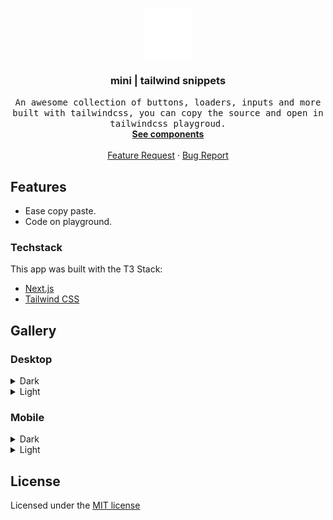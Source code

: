 <p align='center'>
  <a href='https://github.com/codingcodax/slug'>
    <img src='./.github/assets/logo.png' width='80' height='80' />
  </a>

  <h3 align='center'>mini | tailwind snippets</h3>

  <p align='center'>
    <samp>An awesome collection of buttons, loaders, inputs and more built with tailwindcss, you can copy the source and open in tailwindcss playgroud.</samp>
    <br />
    <a href='https://mini.codingcodax.dev/components' rel='noopener noreferrer' target='_blank'><strong>See components</strong></a>
    <br />
    <br />
    <a href='https://github.com/codingcodax/mini/issues'>Feature Request</a>
    ·
    <a href='https://github.com/codingcodax/mini/issues/'>Bug Report</a>
  </p>
</p>

## Features

- Ease copy paste.
- Code on playground.

### Techstack

This app was built with the T3 Stack:

- [Next.js](https://nextjs.org)
- [Tailwind CSS](https://tailwindcss.com)

## Gallery

### Desktop

<details>
  <summary>Dark</summary>
  <img src='./.github/assets/desktop-preview-dark.png' width='600' />
</details>

<details>
  <summary>Light</summary>
  <img src='./.github/assets/desktop-preview-light.png' width='600' />
</details>

### Mobile

<details>
  <summary>Dark</summary>
  <img src='./.github/assets/mobile-preview-dark.png' width='300' />
</details>

<details>
  <summary>Light</summary>
  <img src='./.github/assets/mobile-preview-light.png' width='300' />
</details>

## License

Licensed under the [MIT license](./LICENSE.md)
